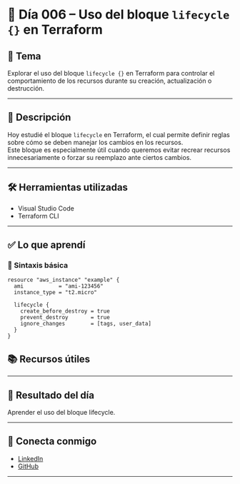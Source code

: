 # 📅 Día 006 – Uso del bloque `lifecycle {}` en Terraform

## 📌 Tema

Explorar el uso del bloque `lifecycle {}` en Terraform para controlar el comportamiento de los recursos durante su creación, actualización o destrucción.

---

## 📘 Descripción

Hoy estudié el bloque `lifecycle` en Terraform, el cual permite definir reglas sobre cómo se deben manejar los cambios en los recursos.  
Este bloque es especialmente útil cuando queremos evitar recrear recursos innecesariamente o forzar su reemplazo ante ciertos cambios.

---

## 🛠️ Herramientas utilizadas

- Visual Studio Code
- Terraform CLI

---

## ✅ Lo que aprendí

### 🔧 Sintaxis básica

```hcl
resource "aws_instance" "example" {
  ami           = "ami-123456"
  instance_type = "t2.micro"

  lifecycle {
    create_before_destroy = true
    prevent_destroy       = true
    ignore_changes        = [tags, user_data]
  }
}
```

## 📚 Recursos útiles

---

## 🎯 Resultado del día

Aprender el uso del bloque lifecycle.

---

## 🤝 Conecta conmigo

- [LinkedIn](https://www.linkedin.com/in/luis-felipe-carrasco/)
- [GitHub](https://github.com/pipeddev/)

---
